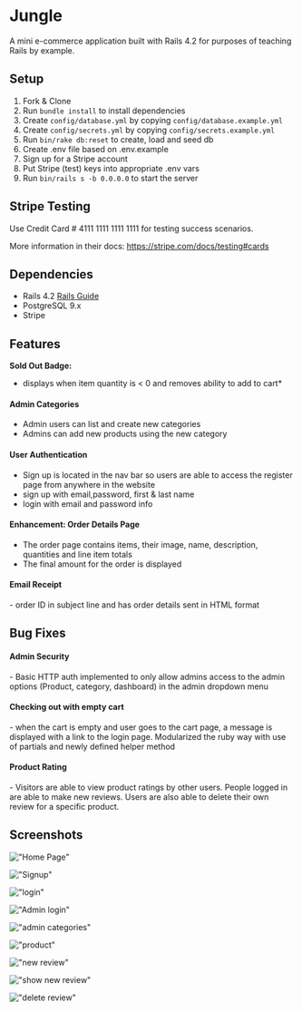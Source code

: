 # Jungle

A mini e-commerce application built with Rails 4.2 for purposes of teaching Rails by example.


## Setup

1. Fork & Clone
2. Run `bundle install` to install dependencies
3. Create `config/database.yml` by copying `config/database.example.yml`
4. Create `config/secrets.yml` by copying `config/secrets.example.yml`
5. Run `bin/rake db:reset` to create, load and seed db
6. Create .env file based on .env.example
7. Sign up for a Stripe account
8. Put Stripe (test) keys into appropriate .env vars
9. Run `bin/rails s -b 0.0.0.0` to start the server

## Stripe Testing

Use Credit Card # 4111 1111 1111 1111 for testing success scenarios.

More information in their docs: <https://stripe.com/docs/testing#cards>

## Dependencies

* Rails 4.2 [Rails Guide](http://guides.rubyonrails.org/v4.2/)
* PostgreSQL 9.x
* Stripe

## Features
<strong>Sold Out Badge:</strong>

* displays when item quantity is < 0 and removes ability to add to cart*

<h4>Admin Categories</h4>

* Admin users can list and create new categories
* Admins can add new products using the new category

<h4>User Authentication</h4>

- Sign up is located in the nav bar so users are able to access the register page from anywhere in the website
- sign up with email,password, first & last name 
- login with email and password info

<h4>Enhancement: Order Details Page </h4>

- The order page contains items, their image, name, description, quantities and line item totals
- The final amount for the order is displayed

<h4>Email Receipt</h4>
- order ID in subject line and has order details sent in HTML format

<h2>Bug Fixes</h2>

<h4>Admin Security</h4>
- Basic HTTP auth implemented to only allow admins access to the admin options (Product, category, dashboard) in the admin dropdown menu

<h4>Checking out with empty cart</h4>
- when the cart is empty and user goes to the cart page, a message is displayed with a link to the login page. Modularized the ruby way with use of partials and newly defined helper method

<h4>Product Rating</h4>
- Visitors are able to view product ratings by other users. People logged in are able to make new reviews. Users are also able to delete their own review for a specific product.

<h2>Screenshots</h2>

!["Home Page"](https://github.com/hvdson/jungle-rails/blob/master/docs/home.png)

!["Signup"](https://github.com/hvdson/jungle-rails/blob/master/docs/signup.png)

!["login"](https://github.com/hvdson/jungle-rails/blob/master/docs/login.png)

!["Admin login"](https://github.com/hvdson/jungle-rails/blob/master/docs/admin_login.png)

!["admin categories"](https://github.com/hvdson/jungle-rails/blob/master/docs/admin_categories.png)

!["product"](https://github.com/hvdson/jungle-rails/blob/master/docs/product.png)

!["new review"](https://github.com/hvdson/jungle-rails/blob/master/docs/new_review.png)

!["show new review"](https://github.com/hvdson/jungle-rails/blob/master/docs/show_new_review.png)

!["delete review"](https://github.com/hvdson/jungle-rails/blob/master/docs/delete_review.png)

